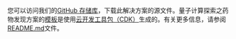 您可以访问我们的[GitHub 存储库][source]，下载此解决方案的源文件。量子计算探索之药物发现方案的[模板][template-url]是使用[云开发工具包（CDK）](http://aws.amazon.com/cdk/)生成的。有关更多信息，请参阅[README.md][readme]文件。

[source]: https://github.com/awslabs/quantum-computing-exploration-for-drug-discovery-on-aws
[cdk]: http://aws.amazon.com/cdk/
[template-url]: ./deployment.md
[readme]: https://github.com/awslabs/quantum-computing-exploration-for-drug-discovery-on-aws/blob/main/README.md
